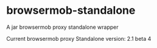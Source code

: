 browsermob-standalone
=======================

A jar browsermob proxy standalone wrapper

Current browsermob proxy Standalone version: 2.1 beta 4
